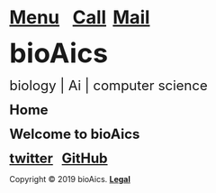 <strong><font size="6"><a href="https://bioaics.github.io">Menu</a></font></strong>&nbsp;&nbsp;&nbsp;&nbsp;&nbsp;
<strong><font size="6"><a href="tel:+31685842325">Call</a></font></strong>&nbsp;&nbsp;
<strong><font size="6"><a href="mailto:bioaics.x@gmail.com">Mail</a></font></strong>

<p><strong><font size="7">bioAics</font></strong><p>
<p><font size="5">biology | Ai | computer science</font></p>
<p><strong><font size="5">Home</font></strong></P>
<p><strong><font size="5">Welcome to bioAics</font></strong></P>
<p><strong><font size="5"><a href="https://twitter.com/bioAics">twitter</a></font></strong>&nbsp;&nbsp;&nbsp;
<strong><font size="5"><a href="https://github.com/bioaics">GitHub</a></font></strong></P>
Copyright © 2019 bioAics. <strong><a href="https://bioaics.github.io">Legal</a></strong>
